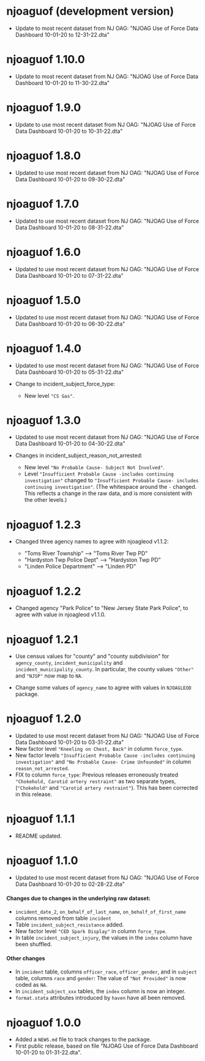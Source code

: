 # njoaguof (development version)
* Update to most recent dataset from NJ OAG:
  "NJOAG Use of Force Data Dashboard 10-01-20 to 12-31-22.dta"
  
# njoaguof 1.10.0
* Update to  most recent dataset from NJ OAG:
  "NJOAG Use of Force Data Dashboard 10-01-20 to 11-30-22.dta"

# njoaguof 1.9.0
* Update to use most recent dataset from NJ OAG:
  "NJOAG Use of Force Data Dashboard 10-01-20 to 10-31-22.dta"
  
# njoaguof 1.8.0
* Updated to use most recent dataset from NJ OAG:
  "NJOAG Use of Force Data Dashboard 10-01-20 to 09-30-22.dta"

# njoaguof 1.7.0
* Updated to use most recent dataset from NJ OAG:
  "NJOAG Use of Force Data Dashboard 10-01-20 to 08-31-22.dta"

# njoaguof 1.6.0
* Updated to use most recent dataset from NJ OAG:
  "NJOAG Use of Force Data Dashboard 10-01-20 to 07-31-22.dta"

# njoaguof 1.5.0
* Updated to use most recent dataset from NJ OAG:
  "NJOAG Use of Force Data Dashboard 10-01-20 to 06-30-22.dta"

# njoaguof 1.4.0
* Updated to use most recent dataset from NJ OAG:
  "NJOAG Use of Force Data Dashboard 10-01-20 to 05-31-22.dta"

* Change to incident_subject_force_type:
  - New level `"CS Gas"`.
  
# njoaguof 1.3.0
* Updated to use most recent dataset from NJ OAG:
  "NJOAG Use of Force Data Dashboard 10-01-20 to 04-30-22.dta"
  
* Changes in incident_subject_reason_not_arrested:

  - New level `"No Probable Cause- Subject Not Involved"`.
  - Level `"Insufficient Probable Cause -includes continuing investigation"`
  changed to `"Insufficient Probable Cause- includes continuing investigation"`.
  (The whitespace around the `-` changed. This reflects a change in the raw data, and is more consistent with the other levels.)
  
# njoaguof 1.2.3
* Changed three agency names to agree with njoagleod v1.1.2:

  - "Toms River Township" --> "Toms River Twp PD"
  - "Hardyston Twp Police Dept" --> "Hardyston Twp PD"
  - "Linden Police Department" --> "Linden PD"

# njoaguof 1.2.2
* Changed agency "Park Police" to "New Jersey State Park Police", to agree with value in njoagleod v1.1.0.

# njoaguof 1.2.1

* Use census values for "county" and "county subdivision" for `agency_county`,
`incident_municipality` and `incident_municipality_county`. In particular, the
county values `"Other"` and `"NJSP"` now map to `NA`.

* Change some values of `agency_name` to agree with values in `NJOAGLEOD` 
package.
# njoaguof 1.2.0

* Updated to use most recent dataset from NJ OAG:
  "NJOAG Use of Force Data Dashboard 10-01-20 to 03-31-22.dta"
* New factor level `"Kneeling on Chest, Back"` in column `force_type`.
* New factor levels `"Insufficient Probable Cause -includes continuing investigation"` and `"No Probable Cause- Crime Unfounded"` in column `reason_not_arrested`.
* FIX to column `force_type`:  Previous releases erroneously treated `"Chokehold, Carotid artery restraint"` as two separate types, (`"Chokehold"` and `"Carotid artery restraint"`). This has been corrected in this release.

# njoaguof 1.1.1

* README updated.

# njoaguof 1.1.0

* Updated to use most recent dataset from NJ OAG:
  "NJOAG Use of Force Data Dashboard 10-01-20 to 02-28-22.dta"
  
#### Changes due to changes in the underlying raw dataset:

* `incident_date_2`, `on_behalf_of_last_name`, `on_behalf_of_first_name` columns removed from table `incident`
* Table `incident_subject_resistance` added.
* New factor level `"CED Spark Display"` in column `force_type`.
* In table `incident_subject_injury`, the values in the `index` column have been shuffled.

#### Other changes

* In `incident` table, columns `officer_race`, `officer_gender`, and in `subject` table, columns `race` and `gender`: The value of `"Not Provided"` is now coded as `NA`.
* In `incident_subject_xxx` tables, the `index` column is now an integer.
* `format.stata` attributes introduced by `haven` have all been removed.

# njoaguof 1.0.0

* Added a `NEWS.md` file to track changes to the package.
* First public release, based on file 
  "NJOAG Use of Force Data Dashboard 10-01-20 to 01-31-22.dta". 
